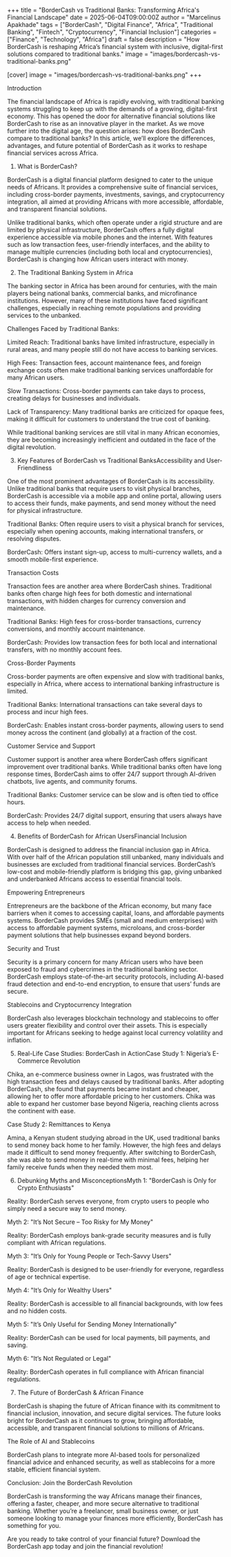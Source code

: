 +++
title = "BorderCash vs Traditional Banks: Transforming Africa's Financial Landscape"
date = 2025-06-04T09:00:00Z
author = "Marcelinus Apakhade"
tags = ["BorderCash", "Digital Finance", "Africa", "Traditional Banking", "Fintech", "Cryptocurrency", "Financial Inclusion"]
categories = ["Finance", "Technology", "Africa"]
draft = false
description = "How BorderCash is reshaping Africa’s financial system with inclusive, digital-first solutions compared to traditional banks."
image = "images/bordercash-vs-traditional-banks.png"

[cover]
image = "images/bordercash-vs-traditional-banks.png"
+++


Introduction

The financial landscape of Africa is rapidly evolving, with traditional banking systems struggling to keep up with the demands of a growing, digital-first economy. This has opened the door for alternative financial solutions like BorderCash to rise as an innovative player in the market. As we move further into the digital age, the question arises: how does BorderCash compare to traditional banks? In this article, we’ll explore the differences, advantages, and future potential of BorderCash as it works to reshape financial services across Africa.

1. What is BorderCash?

BorderCash is a digital financial platform designed to cater to the unique needs of Africans. It provides a comprehensive suite of financial services, including cross-border payments, investments, savings, and cryptocurrency integration, all aimed at providing Africans with more accessible, affordable, and transparent financial solutions.

Unlike traditional banks, which often operate under a rigid structure and are limited by physical infrastructure, BorderCash offers a fully digital experience accessible via mobile phones and the internet. With features such as low transaction fees, user-friendly interfaces, and the ability to manage multiple currencies (including both local and cryptocurrencies), BorderCash is changing how African users interact with money.

2. The Traditional Banking System in Africa

The banking sector in Africa has been around for centuries, with the main players being national banks, commercial banks, and microfinance institutions. However, many of these institutions have faced significant challenges, especially in reaching remote populations and providing services to the unbanked.

Challenges Faced by Traditional Banks:

Limited Reach: Traditional banks have limited infrastructure, especially in rural areas, and many people still do not have access to banking services.

High Fees: Transaction fees, account maintenance fees, and foreign exchange costs often make traditional banking services unaffordable for many African users.

Slow Transactions: Cross-border payments can take days to process, creating delays for businesses and individuals.

Lack of Transparency: Many traditional banks are criticized for opaque fees, making it difficult for customers to understand the true cost of banking.

While traditional banking services are still vital in many African economies, they are becoming increasingly inefficient and outdated in the face of the digital revolution.

3. Key Features of BorderCash vs Traditional BanksAccessibility and User-Friendliness

One of the most prominent advantages of BorderCash is its accessibility. Unlike traditional banks that require users to visit physical branches, BorderCash is accessible via a mobile app and online portal, allowing users to access their funds, make payments, and send money without the need for physical infrastructure.

Traditional Banks: Often require users to visit a physical branch for services, especially when opening accounts, making international transfers, or resolving disputes.

BorderCash: Offers instant sign-up, access to multi-currency wallets, and a smooth mobile-first experience.

Transaction Costs

Transaction fees are another area where BorderCash shines. Traditional banks often charge high fees for both domestic and international transactions, with hidden charges for currency conversion and maintenance.

Traditional Banks: High fees for cross-border transactions, currency conversions, and monthly account maintenance.

BorderCash: Provides low transaction fees for both local and international transfers, with no monthly account fees.

Cross-Border Payments

Cross-border payments are often expensive and slow with traditional banks, especially in Africa, where access to international banking infrastructure is limited.

Traditional Banks: International transactions can take several days to process and incur high fees.

BorderCash: Enables instant cross-border payments, allowing users to send money across the continent (and globally) at a fraction of the cost.

Customer Service and Support

Customer support is another area where BorderCash offers significant improvement over traditional banks. While traditional banks often have long response times, BorderCash aims to offer 24/7 support through AI-driven chatbots, live agents, and community forums.

Traditional Banks: Customer service can be slow and is often tied to office hours.

BorderCash: Provides 24/7 digital support, ensuring that users always have access to help when needed.

4. Benefits of BorderCash for African UsersFinancial Inclusion

BorderCash is designed to address the financial inclusion gap in Africa. With over half of the African population still unbanked, many individuals and businesses are excluded from traditional financial services. BorderCash’s low-cost and mobile-friendly platform is bridging this gap, giving unbanked and underbanked Africans access to essential financial tools.

Empowering Entrepreneurs

Entrepreneurs are the backbone of the African economy, but many face barriers when it comes to accessing capital, loans, and affordable payments systems. BorderCash provides SMEs (small and medium enterprises) with access to affordable payment systems, microloans, and cross-border payment solutions that help businesses expand beyond borders.

Security and Trust

Security is a primary concern for many African users who have been exposed to fraud and cybercrimes in the traditional banking sector. BorderCash employs state-of-the-art security protocols, including AI-based fraud detection and end-to-end encryption, to ensure that users’ funds are secure.

Stablecoins and Cryptocurrency Integration

BorderCash also leverages blockchain technology and stablecoins to offer users greater flexibility and control over their assets. This is especially important for Africans seeking to hedge against local currency volatility and inflation.

5. Real-Life Case Studies: BorderCash in ActionCase Study 1: Nigeria’s E-Commerce Revolution

Chika, an e-commerce business owner in Lagos, was frustrated with the high transaction fees and delays caused by traditional banks. After adopting BorderCash, she found that payments became instant and cheaper, allowing her to offer more affordable pricing to her customers. Chika was able to expand her customer base beyond Nigeria, reaching clients across the continent with ease.

Case Study 2: Remittances to Kenya

Amina, a Kenyan student studying abroad in the UK, used traditional banks to send money back home to her family. However, the high fees and delays made it difficult to send money frequently. After switching to BorderCash, she was able to send money in real-time with minimal fees, helping her family receive funds when they needed them most.

6. Debunking Myths and MisconceptionsMyth 1: "BorderCash is Only for Crypto Enthusiasts"

Reality: BorderCash serves everyone, from crypto users to people who simply need a secure way to send money.

Myth 2: "It’s Not Secure – Too Risky for My Money"

Reality: BorderCash employs bank-grade security measures and is fully compliant with African regulations.

Myth 3: "It’s Only for Young People or Tech-Savvy Users"

Reality: BorderCash is designed to be user-friendly for everyone, regardless of age or technical expertise.

Myth 4: "It’s Only for Wealthy Users"

Reality: BorderCash is accessible to all financial backgrounds, with low fees and no hidden costs.

Myth 5: "It’s Only Useful for Sending Money Internationally"

Reality: BorderCash can be used for local payments, bill payments, and saving.

Myth 6: "It’s Not Regulated or Legal"

Reality: BorderCash operates in full compliance with African financial regulations.

7. The Future of BorderCash & African Finance

BorderCash is shaping the future of African finance with its commitment to financial inclusion, innovation, and secure digital services. The future looks bright for BorderCash as it continues to grow, bringing affordable, accessible, and transparent financial solutions to millions of Africans.

The Role of AI and Stablecoins

BorderCash plans to integrate more AI-based tools for personalized financial advice and enhanced security, as well as stablecoins for a more stable, efficient financial system.

Conclusion: Join the BorderCash Revolution

BorderCash is transforming the way Africans manage their finances, offering a faster, cheaper, and more secure alternative to traditional banking. Whether you’re a freelancer, small business owner, or just someone looking to manage your finances more efficiently, BorderCash has something for you.

Are you ready to take control of your financial future? Download the BorderCash app today and join the financial revolution!
